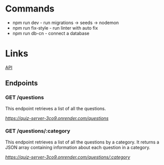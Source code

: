 # Commands

- npm run dev - run migrations -> seeds -> nodemon
- npm run fix-style - run linter with auto fix
- npm run db-cn - connect a database

# Links

[API](https://quiz-server-3co9.onrender.com/)

## Endpoints

### GET /questions

This endpoint retrieves a list of all the questions.

_https://quiz-server-3co9.onrender.com/questions_

### GET /questions/:category

This endpoint retrieves a list of all the questions by a category. It returns a JSON array containing information about each question in a category.

_https://quiz-server-3co9.onrender.com/questions/:category_
